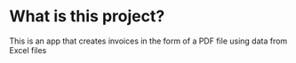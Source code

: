 
# What is this project?

This is an app that creates invoices in the form of a PDF file using data from Excel files 